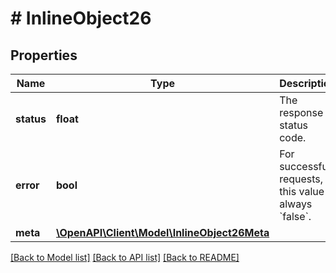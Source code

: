 # # InlineObject26

## Properties

Name | Type | Description | Notes
------------ | ------------- | ------------- | -------------
**status** | **float** | The response status code. |
**error** | **bool** | For successful requests, this value is always &#x60;false&#x60;. |
**meta** | [**\OpenAPI\Client\Model\InlineObject26Meta**](InlineObject26Meta.md) |  |

[[Back to Model list]](../../README.md#models) [[Back to API list]](../../README.md#endpoints) [[Back to README]](../../README.md)
